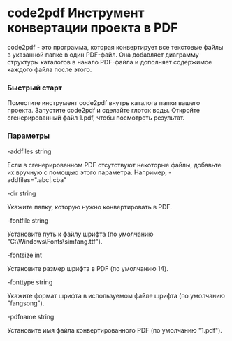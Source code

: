 # code2pdf Инструмент конвертации проекта в PDF
code2pdf - это программа, которая конвертирует все текстовые файлы в указанной папке в один PDF-файл. Она добавляет диаграмму структуры каталогов в начало PDF-файла и дополняет содержимое каждого файла после этого.

### Быстрый старт
Поместите инструмент code2pdf внутрь каталога папки вашего проекта.
Запустите code2pdf и сделайте глоток воды.
Откройте сгенерированный файл 1.pdf, чтобы посмотреть результат.

### Параметры
-addfiles string

Если в сгенерированном PDF отсутствуют некоторые файлы, добавьте их вручную с помощью этого параметра. Например, -addfiles=".abc|.cba"

-dir string

Укажите папку, которую нужно конвертировать в PDF.

-fontfile string

Установите путь к файлу шрифта (по умолчанию "C:\Windows\Fonts\simfang.ttf").

-fontsize int

Установите размер шрифта в PDF (по умолчанию 14).

-fonttype string

Укажите формат шрифта в используемом файле шрифта (по умолчанию "fangsong").

-pdfname string

Установите имя файла конвертированного PDF (по умолчанию "1.pdf").